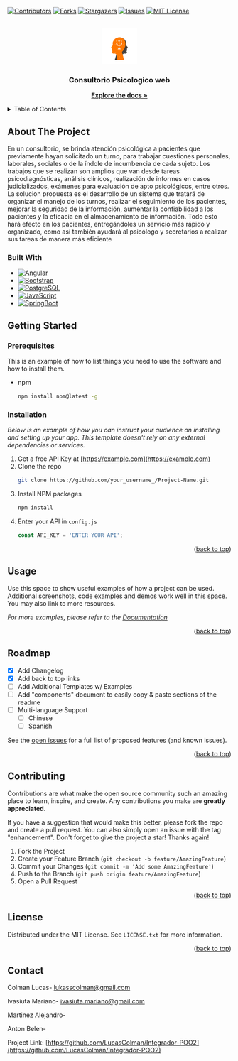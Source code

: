 [![Contributors][contributors-shield]](https://github.com/LucasColman/Integrador-POO2/graphs/contributors)
[![Forks][forks-shield]](https://github.com/LucasColman/Integrador-POO2/fork)
[![Stargazers][stars-shield]](https://github.com/LucasColman/Integrador-POO2/stargazers)
[![Issues][issues-shield]](https://github.com/LucasColman/Integrador-POO2/issues)
[![MIT License][license-shield]]()

<!-- PROJECT LOGO -->
<br />
<div align="center">
  <a href="https://github.com/LucasColman/Integrador-POO2">
    <img src="docs/images/logo.PNG" alt="Logo" width="80" height="80">
  </a>

  <h3 align="center">Consultorio Psicologico web</h3>

  <p align="center">
    <a href="https://github.com/othneildrew/Best-README-Template"><strong>Explore the docs »</strong></a>
  </p>
</div>

<!-- TABLE OF CONTENTS -->
<details>
  <summary>Table of Contents</summary>
  <ol>
    <li>
      <a href="#about-the-project">About The Project</a>
      <ul>
        <li><a href="#built-with">Built With</a></li>
      </ul>
    </li>
    <li>
      <a href="#getting-started">Getting Started</a>
      <ul>
        <li><a href="#prerequisites">Prerequisites</a></li>
        <li><a href="#installation">Installation</a></li>
      </ul>
    </li>
    <li><a href="#usage">Usage</a></li>
    <li><a href="#roadmap">Roadmap</a></li>
    <li><a href="#contributing">Contributing</a></li>
    <li><a href="#license">License</a></li>
    <li><a href="#contact">Contact</a></li>
    <li><a href="#acknowledgments">Acknowledgments</a></li>
  </ol>
</details>

## About The Project
En un consultorio, se brinda atención psicológica a pacientes que previamente hayan solicitado un turno, para trabajar cuestiones personales, laborales, sociales o de la índole de incumbencia de cada sujeto. Los trabajos que se realizan son amplios que van desde tareas psicodiagnósticas, análisis clínicos, realización de informes en casos judicializados, exámenes para evaluación de apto psicológicos, entre otros.
La solucion propuesta es el desarrollo de un sistema que tratará de organizar el manejo de los turnos, realizar el seguimiento de los pacientes, mejorar la seguridad de la información, aumentar la confiabilidad a los pacientes y la eficacia en el almacenamiento de información. Todo esto hará efecto en los pacientes, entregándoles un servicio más rápido y organizado, como así también ayudará al psicólogo y secretarios a realizar sus tareas de manera más eficiente

### Built With
* [![Angular][Angular.io]](https://angular.io/)
* [![Bootstrap][Bootstrap.com]](https://getbootstrap.com)
* [![PostgreSQL][postgresql.org]](https://www.postgresql.org/)
* [![JavaScript][JavaScript.com]](https://www.javascript.com/)
* [![SpringBoot][Spring.io]](https://spring.io/projects/spring-boot)





<!-- GETTING STARTED -->
## Getting Started
### Prerequisites

This is an example of how to list things you need to use the software and how to install them.
* npm
  ```sh
  npm install npm@latest -g
  ```

### Installation

_Below is an example of how you can instruct your audience on installing and setting up your app. This template doesn't rely on any external dependencies or services._

1. Get a free API Key at [https://example.com](https://example.com)
2. Clone the repo
   ```sh
   git clone https://github.com/your_username_/Project-Name.git
   ```
3. Install NPM packages
   ```sh
   npm install
   ```
4. Enter your API in `config.js`
   ```js
   const API_KEY = 'ENTER YOUR API';
   ```

<p align="right">(<a href="#readme-top">back to top</a>)</p>

<!-- USAGE EXAMPLES -->
## Usage

Use this space to show useful examples of how a project can be used. Additional screenshots, code examples and demos work well in this space. You may also link to more resources.

_For more examples, please refer to the [Documentation](https://example.com)_

<p align="right">(<a href="#readme-top">back to top</a>)</p>

<!-- ROADMAP -->
## Roadmap

- [x] Add Changelog
- [x] Add back to top links
- [ ] Add Additional Templates w/ Examples
- [ ] Add "components" document to easily copy & paste sections of the readme
- [ ] Multi-language Support
    - [ ] Chinese
    - [ ] Spanish

See the [open issues](https://github.com/othneildrew/Best-README-Template/issues) for a full list of proposed features (and known issues).

<p align="right">(<a href="#readme-top">back to top</a>)</p>

<!-- CONTRIBUTING -->
## Contributing

Contributions are what make the open source community such an amazing place to learn, inspire, and create. Any contributions you make are **greatly appreciated**.

If you have a suggestion that would make this better, please fork the repo and create a pull request. You can also simply open an issue with the tag "enhancement".
Don't forget to give the project a star! Thanks again!

1. Fork the Project
2. Create your Feature Branch (`git checkout -b feature/AmazingFeature`)
3. Commit your Changes (`git commit -m 'Add some AmazingFeature'`)
4. Push to the Branch (`git push origin feature/AmazingFeature`)
5. Open a Pull Request

<p align="right">(<a href="#readme-top">back to top</a>)</p>

<!-- LICENSE -->
## License

Distributed under the MIT License. See `LICENSE.txt` for more information.

<p align="right">(<a href="#readme-top">back to top</a>)</p>

<!-- CONTACT -->
## Contact
Colman Lucas- lukasscolman@gmail.com

Ivasiuta Mariano- ivasiuta.mariano@gmail.com

Martinez Alejandro-

Anton Belen-


Project Link: [https://github.com/LucasColman/Integrador-POO2](https://github.com/LucasColman/Integrador-POO2)


[contributors-shield]: https://img.shields.io/github/contributors/othneildrew/Best-README-Template.svg?style=for-the-badge
[forks-shield]: https://img.shields.io/github/forks/othneildrew/Best-README-Template.svg?style=for-the-badge
[stars-shield]: https://img.shields.io/github/stars/othneildrew/Best-README-Template.svg?style=for-the-badge
[issues-shield]: https://img.shields.io/github/issues/othneildrew/Best-README-Template.svg?style=for-the-badge
[license-shield]: https://img.shields.io/github/license/othneildrew/Best-README-Template.svg?style=for-the-badge
[Angular.io]: https://img.shields.io/badge/Angular-DD0031?style=for-the-badge&logo=angular&logoColor=white
[Bootstrap.com]: https://img.shields.io/badge/Bootstrap-563D7C?style=for-the-badge&logo=bootstrap&logoColor=white
[postgresql.org]: https://img.shields.io/badge/PostgreSQL-316192?style=for-the-badge&logo=postgresql&logoColor=white
[JavaScript.com]: https://img.shields.io/badge/JavaScript-323330?style=for-the-badge&logo=javascript&logoColor=F7DF1E
[Spring.io]: https://img.shields.io/badge/Spring_Boot-F2F4F9?style=for-the-badge&logo=spring-boot
